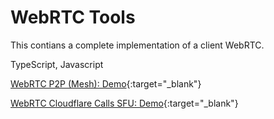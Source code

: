 # WebRTC Tools

This contians a complete implementation of a client WebRTC.

TypeScript, Javascript

[WebRTC P2P (Mesh): Demo](https://aws.dznequeo.net/awsapi/site/webrtc){:target="_blank"}

[WebRTC Cloudflare Calls SFU: Demo](https://aws.dznequeo.net/awsapi/site/webrtc/cloudflare){:target="_blank"}
